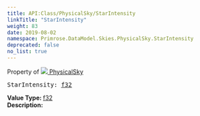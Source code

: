 ```yaml
---
title: API:Class/PhysicalSky/StarIntensity
linkTitle: "StarIntensity"
weight: 83
date: 2019-08-02
namespace: Primrose.DataModel.Skies.PhysicalSky.StarIntensity
deprecated: false
no_list: true
---
```

Property of <a href="/docs/api-reference/Class/PhysicalSky"><img src="/icons/silk/sky.png"/>&nbsp;PhysicalSky</a>
<pre class="method-declaration">
StarIntensity: <a class="type" href="/docs/api-reference/System/Primitives#single">f32</a></pre>
<b>Value Type: </b>
<a class="type" href="/docs/api-reference/System/Primitives#single">f32</a>
<br/>
<b>Description: </b>